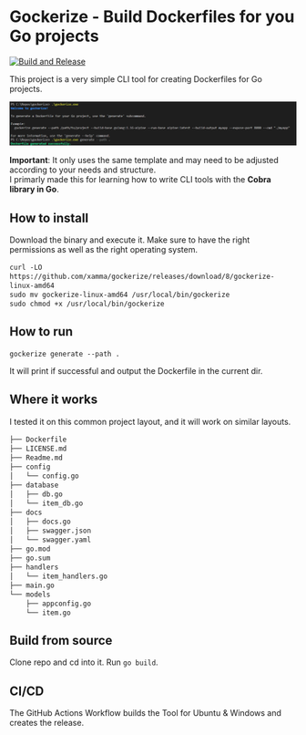 # Gockerize - Build Dockerfiles for you Go projects
[![Build and Release](https://github.com/xamma/gockerize/actions/workflows/build-and-release.yaml/badge.svg?branch=master)](https://github.com/xamma/gockerize/actions/workflows/build-and-release.yaml)  

This project is a very simple CLI tool for creating Dockerfiles for Go projects.  

!["screen"](assets/screen.jpg.png)
  
**Important**: It only uses the same template and may need to be adjusted according to your needs and structure.  
I primarly made this for learning how to write CLI tools with the **Cobra library in Go**.  

## How to install
Download the binary and execute it. Make sure to have the right permissions as well as the right operating system.  
```
curl -LO https://github.com/xamma/gockerize/releases/download/8/gockerize-linux-amd64
sudo mv gockerize-linux-amd64 /usr/local/bin/gockerize
sudo chmod +x /usr/local/bin/gockerize
```

## How to run
```
gockerize generate --path .
```
It will print if successful and output the Dockerfile in the current dir.  

## Where it works
I tested it on this common project layout, and it will work on similar layouts.  
```
├── Dockerfile
├── LICENSE.md
├── Readme.md
├── config
│   └── config.go
├── database
│   ├── db.go
│   └── item_db.go
├── docs
│   ├── docs.go
│   ├── swagger.json
│   └── swagger.yaml
├── go.mod
├── go.sum
├── handlers
│   └── item_handlers.go
├── main.go
└── models
    ├── appconfig.go
    └── item.go
```

## Build from source
Clone repo and cd into it. Run ```go build```.  

## CI/CD
The GitHub Actions Workflow builds the Tool for Ubuntu & Windows and creates the release.